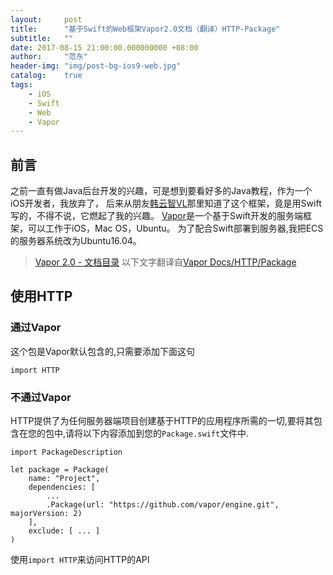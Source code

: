 ```yaml
---
layout:     post
title:      "基于Swift的Web框架Vapor2.0文档（翻译）HTTP-Package"
subtitle:   ""
date: 2017-08-15 21:00:00.000000000 +08:00
author:     "范东"
header-img: "img/post-bg-ios9-web.jpg"
catalog:    true
tags:
    - iOS
    - Swift
    - Web
    - Vapor
---
```

## 前言
之前一直有做Java后台开发的兴趣，可是想到要看好多的Java教程，作为一个iOS开发者，我放弃了，
后来从朋友[韩云智VL](http://www.jianshu.com/u/92f7630a351b)那里知道了这个框架，竟是用Swift写的，不得不说，它燃起了我的兴趣。
[Vapor](http://vapor.codes)是一个基于Swift开发的服务端框架，可以工作于iOS，Mac OS，Ubuntu。
为了配合Swift部署到服务器,我把ECS的服务器系统改为Ubuntu16.04。
> [Vapor 2.0 - 文档目录](http://blog.fandong.me/2017/08/01/iOS-SwiftVaporWeb/)
> 以下文字翻译自[Vapor Docs/HTTP/Package](https://docs.vapor.codes/2.0/http/package/)

## 使用HTTP
### 通过Vapor
这个包是Vapor默认包含的,只需要添加下面这句

```
import HTTP
```
### 不通过Vapor
HTTP提供了为任何服务器端项目创建基于HTTP的应用程序所需的一切,要将其包含在您的包中,请将以下内容添加到您的```Package.swift```文件中.

```
import PackageDescription

let package = Package(
    name: "Project",
    dependencies: [
        ...
        .Package(url: "https://github.com/vapor/engine.git", majorVersion: 2)
    ],
    exclude: [ ... ]
)
```
使用```import HTTP```来访问HTTP的API